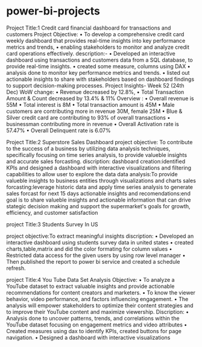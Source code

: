 # power-bi-projects
Project Title:1
Credit card financial dashboard for transactions and customers 
Project Objective:
•	To develop a comprehensive credit card weekly dashboard that provides real-time insights into key performance metrics and trends,
•	enabling stakeholders to monitor and analyze credit card operations effectively.
description:-
•	Developed an interactive dashboard using transactions and customers data from a SQL database, to provide real-time insights.
•	created some measure, columns using DAX 
•	analysis done to monitor key performance metrics and trends.
•	listed out actionable insights to share with stakeholders based on dashboard findings to support decision-making processes.
Project Insights- Week 52 (24th Dec)
WoW change: 
• Revenue decreased by 12.8%, 
• Total Transaction Amount & Count decreased by 13.4% & 11%
Overview :
• Overall revenue is 55M
• Total interest is 8M
• Total transaction amount is 45M
• Male customers are contributing more in revenue 30M, female 25M
• Blue & Silver credit card are contributing to 93% of overall transactions
• businessman contributing more in revenue
• Overall Activation rate is 57.47%
• Overall Delinquent rate is 6.07%


Project Title:2
Superstore Sales Dashboard
project objective:
	To contribute to the success of a business by utilizing data analysis techniques, specifically focusing on time series analysis, to provide valueble insights and accurate sales forcasting.
discription:
dashboard creation:identified KPIs and designed a dashboard with interactive visualizations and filtering capabilities to allow user to explore the data
data analysis:To provide valueble insights to business entities through visualizations and charts
sales forcasting:leverage historic data and apply time series analysis to generate sales forcast for next 15 days
actionable insights and recomendations:end goal is to share valueble insights and actionable information that can drive stategic decision making and support the supermarket's goals for growth, efficiency, and customer satisfaction

project Title:3 
Students Survey In US

project objective:To extract meaningful insights
discription:
•	Developed an interactive dashboard using students survey data in united states
•	created charts,table,matrix and did the color formating for column values
•	Restricted data access for the given users by using row level manager
•	Then published the report to power bi service and created a schedule refresh.

project Title:4
You Tube Data Set Analysis
Objective:
•	To analyze a YouTube dataset to extract valuable insights and provide actionable recommendations for content creators and marketers.
•	To know the viewer behavior, video performance, and factors influencing engagement. 
•	The analysis will empower stakeholders to optimize their content strategies and to improve their YouTube content and maximize viewership.
Discription:
•	Analysis done to uncover patterns, trends, and correlations within the YouTube dataset focusing on engagement metrics and video attributes
•	Created measures using dax to identify KPIs, created buttons for page navigation.
•	Designed a dashboard with interactive visualizations

